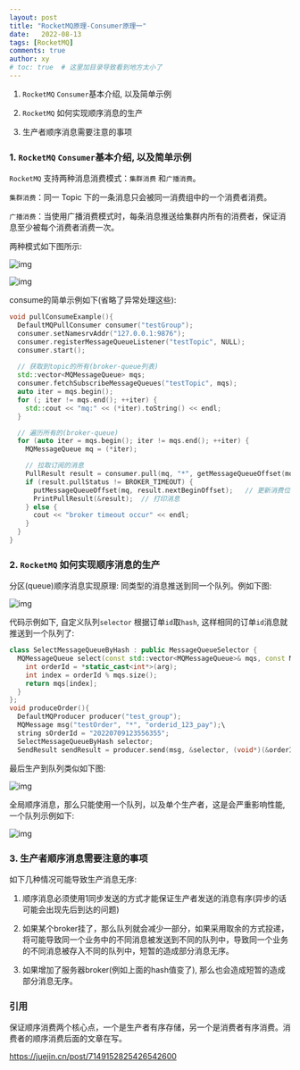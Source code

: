 ```yaml
---
layout: post
title: "RocketMQ原理-Consumer原理一"
date:   2022-08-13
tags: [RocketMQ]
comments: true
author: xy
# toc: true  # 这里加目录导致看到地方太小了
---
```


1. `RocketMQ` `Consumer`基本介绍, 以及简单示例

2. `RocketMQ` 如何实现顺序消息的生产

3. 生产者顺序消息需要注意的事项

### 1. `RocketMQ` `Consumer`基本介绍, 以及简单示例

`RocketMQ` 支持两种消息消费模式：`集群消费` 和`广播消费`。

`集群消费`：同一 Topic 下的一条消息只会被同一消费组中的一个消费者消费。

`广播消费`：当使用广播消费模式时，每条消息推送给集群内所有的消费者，保证消息至少被每个消费者消费一次。

两种模式如下图所示:

![img](../images/rocketmq.assests/consumer_1.png)

![img](../images/rocketmq.assests/consumer_2.png)


consume的简单示例如下(省略了异常处理这些):

```c++
void pullConsumeExample(){
  DefaultMQPullConsumer consumer("testGroup");
  consumer.setNamesrvAddr("127.0.0.1:9876");
  consumer.registerMessageQueueListener("testTopic", NULL);
  consumer.start();
  
  // 获取到topic的所有(broker-queue列表)
  std::vector<MQMessageQueue> mqs;
  consumer.fetchSubscribeMessageQueues("testTopic", mqs);
  auto iter = mqs.begin();
  for (; iter != mqs.end(); ++iter) {
    std::cout << "mq:" << (*iter).toString() << endl;
  }

  // 遍历所有的(broker-queue)
  for (auto iter = mqs.begin(); iter != mqs.end(); ++iter) {
    MQMessageQueue mq = (*iter);

    // 拉取订阅的消息
    PullResult result = consumer.pull(mq, "*", getMessageQueueOffset(mq), 32);
    if (result.pullStatus != BROKER_TIMEOUT) {
      putMessageQueueOffset(mq, result.nextBeginOffset);   // 更新消费位点
      PrintPullResult(&result);  // 打印消息
    } else {
      cout << "broker timeout occur" << endl;
    }
  }
}
```


### 2. `RocketMQ` 如何实现顺序消息的生产

分区(queue)顺序消息实现原理: 同类型的消息推送到同一个队列。例如下图:

   ![img](../images/rocketmq.assests/produce_1.png)


代码示例如下, 自定义队列`selector` 根据订单`id`取`hash`, 这样相同的订单`id`消息就推送到一个队列了:

```c++
class SelectMessageQueueByHash : public MessageQueueSelector {
  MQMessageQueue select(const std::vector<MQMessageQueue>& mqs, const MQMessage& msg, void* arg) {
    int orderId = *static_cast<int*>(arg);
    int index = orderId % mqs.size();
    return mqs[index];
  }
};
void produceOrder(){
  DefaultMQProducer producer("test_group");
  MQMessage msg("testOrder", "*", "orderid_123_pay");\
  string sOrderId = "20220709123556355";
  SelectMessageQueueByHash selector;
  SendResult sendResult = producer.send(msg, &selector, (void*)(&orderId), 3);
```

最后生产到队列类似如下图:

   ![img](../images/rocketmq.assests/produce_2.png)


全局顺序消息，那么只能使用一个队列，以及单个生产者，这是会严重影响性能, 一个队列示例如下:

   ![img](../images/rocketmq.assests/produce_2.png)


### 3. 生产者顺序消息需要注意的事项

如下几种情况可能导致生产消息无序:

1. 顺序消息必须使用1同步发送的方式才能保证生产者发送的消息有序(异步的话可能会出现先后到达的问题)

2. 如果某个broker挂了，那么队列就会减少一部分，如果采用取余的方式投递，将可能导致同一个业务中的不同消息被发送到不同的队列中，导致同一个业务的不同消息被存入不同的队列中，短暂的造成部分消息无序。

3. 如果增加了服务器broker(例如上面的hash值变了), 那么也会造成短暂的造成部分消息无序。

### 引用

保证顺序消费两个核心点，一个是生产者有序存储，另一个是消费者有序消费。消费者的顺序消费后面的文章在写。

https://juejin.cn/post/7149152825426542600

